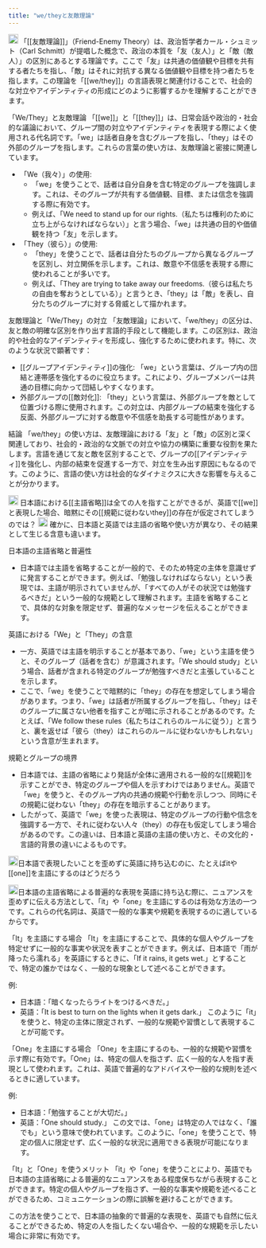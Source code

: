 ```yaml
---
title: "we/theyと友敵理論"
---
```


<img src='https://scrapbox.io/api/pages/nishio/gpt/icon' alt='gpt.icon' height="19.5"/>
「[[友敵理論]]」（Friend-Enemy Theory）は、政治哲学者カール・シュミット（Carl Schmitt）が提唱した概念で、政治の本質を「友（友人）」と「敵（敵人）」の区別にあるとする理論です。ここで「友」は共通の価値観や目標を共有する者たちを指し、「敵」はそれに対抗する異なる価値観や目標を持つ者たちを指します。この理論を「[[we/they]]」の言語表現と関連付けることで、社会的な対立やアイデンティティの形成にどのように影響するかを理解することができます。

「We/They」と友敵理論
「[[we]]」と「[[they]]」は、日常会話や政治的・社会的な議論において、グループ間の対立やアイデンティティを表現する際によく使用される代名詞です。「we」は話者自身を含むグループを指し、「they」はその外部のグループを指します。これらの言葉の使い方は、友敵理論と密接に関連しています。

- 「We（我々）」の使用:
    - 「we」を使うことで、話者は自分自身を含む特定のグループを強調します。これは、そのグループが共有する価値観、目標、または信念を強調する際に有効です。
    - 例えば、「We need to stand up for our rights.（私たちは権利のために立ち上がらなければならない）」と言う場合、「we」は共通の目的や価値観を持つ「友」を示します。
- 「They（彼ら）」の使用:
    - 「they」を使うことで、話者は自分たちのグループから異なるグループを区別し、対立関係を示します。これは、敵意や不信感を表現する際に使われることが多いです。
    - 例えば、「They are trying to take away our freedoms.（彼らは私たちの自由を奪おうとしている）」と言うとき、「they」は「敵」を表し、自分たちのグループに対する脅威として描かれます。

友敵理論と「We/They」の対立
「友敵理論」において、「we/they」の区分は、友と敵の明確な区別を作り出す言語的手段として機能します。この区別は、政治的や社会的なアイデンティティを形成し、強化するために使われます。特に、次のような状況で顕著です：
- [[グループアイデンティティ]]の強化: 「we」という言葉は、グループ内の団結と連帯感を強化するのに役立ちます。これにより、グループメンバーは共通の目標に向かって団結しやすくなります。
- 外部グループの[[敵対化]]: 「they」という言葉は、外部グループを敵として位置づける際に使用されます。この対立は、内部グループの結束を強化する反面、外部グループに対する敵意や不信感を助長する可能性があります。

結論
「we/they」の使い方は、友敵理論における「友」と「敵」の区別と深く関連しており、社会的・政治的な文脈での対立や協力の構築に重要な役割を果たします。言語を通じて友と敵を区別することで、グループの[[アイデンティティ]]を強化し、内部の結束を促進する一方で、対立を生み出す原因にもなるのです。このように、言語の使い方は社会的なダイナミクスに大きな影響を与えることが分かります。

<img src='https://scrapbox.io/api/pages/nishio/nishio/icon' alt='nishio.icon' height="19.5"/>
日本語における[[主語省略]]は全ての人を指すことができるが、英語で[[we]]と表現した場合、暗黙にその[[規範に従わないthey]]の存在が仮定されてしまうのでは？

<img src='https://scrapbox.io/api/pages/nishio/gpt/icon' alt='gpt.icon' height="19.5"/>
確かに、日本語と英語では主語の省略や使い方が異なり、その結果として生じる含意も違います。

日本語の主語省略と普遍性
- 日本語では主語を省略することが一般的で、そのため特定の主体を意識せずに発言することができます。例えば、「勉強しなければならない」という表現では、主語が明示されていませんが、「すべての人がその状況では勉強するべきだ」という一般的な規範として理解されます。主語を省略することで、具体的な対象を限定せず、普遍的なメッセージを伝えることができます。

英語における「We」と「They」の含意
- 一方、英語では主語を明示することが基本であり、「we」という主語を使うと、そのグループ（話者を含む）が意識されます。「We should study」という場合、話者が含まれる特定のグループが勉強すべきだと主張していることを示します。
- ここで、「we」を使うことで暗黙的に「they」の存在を想定してしまう場合があります。つまり、「we」は話者が所属するグループを指し、「they」はそのグループに属さない他者を指すことが暗に示されることがあるのです。たとえば、「We follow these rules（私たちはこれらのルールに従う）」と言うと、裏を返せば「彼ら（they）はこれらのルールに従わないかもしれない」という含意が生まれます。

規範とグループの境界
- 日本語では、主語の省略により発話が全体に適用される一般的な[[規範]]を示すことができ、特定のグループや個人を示すわけではありません。英語で「we」を使うと、そのグループ内の共通の規範や行動を示しつつ、同時にその規範に従わない「they」の存在を暗示することがあります。
- したがって、英語で「we」を使った表現は、特定のグループの行動や信念を強調する一方で、それに従わない人々（they）の存在も仮定してしまう場合があるのです。この違いは、日本語と英語の主語の使い方と、その文化的・言語的背景の違いによるものです。

<img src='https://scrapbox.io/api/pages/nishio/nishio/icon' alt='nishio.icon' height="19.5"/>日本語で表現したいことを歪めずに英語に持ち込むのに、たとえばitや[[one]]を主語にするのはどうだろう

<img src='https://scrapbox.io/api/pages/nishio/gpt/icon' alt='gpt.icon' height="19.5"/>日本語の主語省略による普遍的な表現を英語に持ち込む際に、ニュアンスを歪めずに伝える方法として、「it」や「one」を主語にするのは有効な方法の一つです。これらの代名詞は、英語で一般的な事実や規範を表現するのに適しているからです。

「It」を主語にする場合
「It」を主語にすることで、具体的な個人やグループを特定せずに一般的な事実や状況を表すことができます。例えば、日本語で「雨が降ったら濡れる」を英語にするときに、「If it rains, it gets wet.」とすることで、特定の誰かではなく、一般的な現象として述べることができます。

例:
- 日本語：「暗くなったらライトをつけるべきだ。」
- 英語：「It is best to turn on the lights when it gets dark.」
このように「it」を使うと、特定の主体に限定されず、一般的な規範や習慣として表現することが可能です。

「One」を主語にする場合
「One」を主語にするのも、一般的な規範や習慣を示す際に有効です。「One」は、特定の個人を指さず、広く一般的な人を指す表現として使われます。これは、英語で普遍的なアドバイスや一般的な規則を述べるときに適しています。

例:
- 日本語：「勉強することが大切だ。」
- 英語：「One should study.」
この文では、「one」は特定の人ではなく、「誰でも」という意味で使われています。このように、「one」を使うことで、特定の個人に限定せず、広く一般的な状況に適用できる表現が可能になります。

「It」と「One」を使うメリット
「it」や「one」を使うことにより、英語でも日本語の主語省略による普遍的なニュアンスをある程度保ちながら表現することができます。特定の個人やグループを指さず、一般的な事実や規範を述べることができるため、コミュニケーションの際に誤解を避けることができます。

この方法を使うことで、日本語の抽象的で普遍的な表現を、英語でも自然に伝えることができるため、特定の人を指したくない場合や、一般的な規範を示したい場合に非常に有効です。
